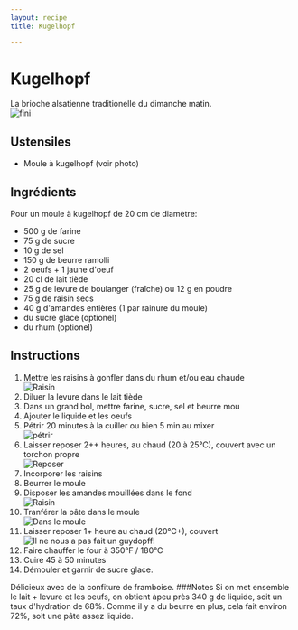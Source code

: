 ```yaml
---
layout: recipe
title: Kugelhopf 

---
```

# Kugelhopf

La brioche alsatienne traditionelle du dimanche matin.   
![fini](img/kugelhopf8.jpg)
## Ustensiles

- Moule à kugelhopf (voir photo)

## Ingrédients

Pour un moule à kugelhopf de 20 cm de diamètre:

* 500 g de farine
* 75 g de sucre
* 10 g de sel
* 150 g de beurre ramolli
* 2 oeufs + 1 jaune d'oeuf
* 20 cl de lait tiède 
* 25 g de levure de boulanger (fraîche) ou 12 g en poudre
* 75 g de raisin secs
* 40 g d'amandes entières (1 par rainure du moule)
* du sucre glace (optionel)
* du rhum (optionel)

## Instructions

1. Mettre les raisins à gonfler dans du rhum et/ou eau chaude  
![Raisin](img/kugelhopf6.jpg)
2. Diluer la levure dans le lait tiède
3. Dans un grand bol, mettre farine, sucre, sel et beurre mou
4. Ajouter le liquide et les oeufs
5. Pétrir 20 minutes à la cuiller ou bien 5 min au mixer   
![pétrir](img/kugelhopf9.jpg)
6. Laisser reposer 2++ heures, au chaud (20 à 25°C), couvert avec un torchon propre   
![Reposer](img/kugelhopf3.jpg)
7. Incorporer les raisins
1. Beurrer le moule
1. Disposer les amandes mouillées dans le fond   
![Raisin](img/kugelhopf10.jpg)
1. Tranférer la pâte dans le moule   
![Dans le moule](img/kugelhopf5.jpg)
1. Laisser reposer 1+ heure au chaud (20°C+), couvert   
![Il ne nous a pas fait un guydopff!](img/kugelhopf2.jpg)
1. Faire chauffer le four à 350°F / 180°C
1. Cuire 45 à 50 minutes
1. Démouler et garnir de sucre glace.

Délicieux avec de la confiture de framboise.
###Notes
Si on met ensemble le lait + levure et les oeufs, on obtient àpeu près 340 g de liquide, soit un taux d'hydration de 68%. Comme il y a du beurre en plus, cela fait environ 72%, soit une pâte assez liquide.
